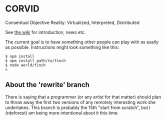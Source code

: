# CORVID

Consentual Objective Reality: Virtualized, Interpreted, Distributed

See [the wiki](https://github.com/stormagnet/CORVID) for introduction, news etc.

The current goal is to have something other people can play with as easily as possible. Instructions might look something like this:

    $ npm install
    $ npm install path/to/finch
    $ node world/finch
    > 

## About the 'rewrite' branch

There is saying that a programmer (or any artist for that matter) should plan
to throw away the first two versions of any remotely interesting work she
undertakes. This branch is probably the 15th "start from scratch", but I
(rdeforest) am being more intentional about it this time.


